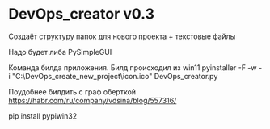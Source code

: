 # DevOps_creator v0.3
Cоздаёт структуру папок для нового проекта + текстовые файлы

Надо будет либа PySimpleGUI

Команда билда приложения. Билд происходил из win11
pyinstaller -F -w -i "C:\DevOps_create_new_project\icon.ico" DevOps_creator.py

Поудобнее билдить с граф оберткой https://habr.com/ru/company/vdsina/blog/557316/


pip install pypiwin32